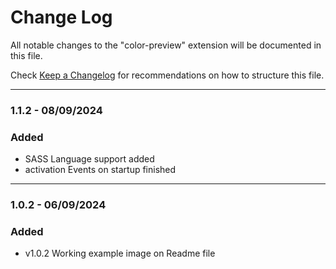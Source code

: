 # Change Log

All notable changes to the "color-preview" extension will be documented in this file.

Check [Keep a Changelog](http://keepachangelog.com/) for recommendations on how to structure this file.

---
### 1.1.2 - 08/09/2024

### Added
- SASS Language support added
- activation Events on startup finished
---
### 1.0.2 - 06/09/2024
### Added
- v1.0.2 Working example image on Readme file
